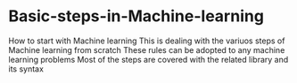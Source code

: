# Basic-steps-in-Machine-learning
How to start with Machine learning
This is dealing with the variuos steps of Machine learning from scratch
These rules can be adopted to any machine learning problems
Most of the steps are covered with the related library and its syntax
